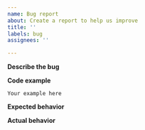 ```yaml
---
name: Bug report
about: Create a report to help us improve
title: ''
labels: bug
assignees: ''

---
```


**Describe the bug**

**Code example**
```quarto
Your example here
```

**Expected behavior**
<!-- consider linking to a relevant section in a spec like https://github.github.com/gfm/ -->

**Actual behavior**

